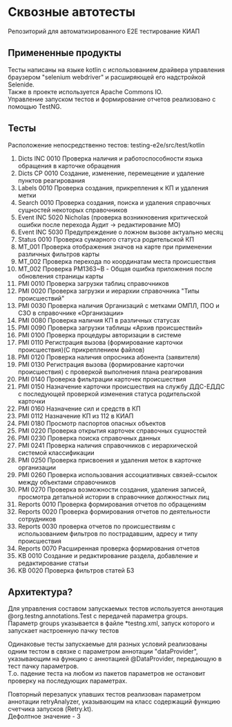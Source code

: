 # Сквозные автотесты

Репозиторий для автоматизированного E2E тестирование КИАП

## Примененные продукты

Тесты написаны на языке kotlin с использованием драйвера управления браузером "selenium webdriver" и расширяющей его надстройкой Selenide.  
Также в проекте используется Apache Commons IO.  
Управление запуском тестов и формирование отчетов реализовано с помощью TestNG.

## Тесты

Расположение непосредственно тестов: testing-e2e/src/test/kotlin

1. Dicts INC 0010 Проверка наличия и работоспособности языка обращения в карточке обращения
2. Dicts CP 0010 Создание, изменение, перемещение и удаление пунктов реагирования
3. Labels 0010 Проверка создания, прикрепления к КП и удаления метки
4. Search 0010 Проверка создания, поиска и удаления справочных сущностей некоторых справочников
5. Event INC 5020 Nicholas (проверка возникновения критической ошибки после перехода Аудит -> редактирование МО)
6. Event INC 5030 Предупреждение о ложном вызове актуально месяц
7. Status 0010 Проверка сумарного статуса родительской КП
8. MT_001 Проверка отображения значов на карте при применении различных фильтров карты
9. MT_002 Проверка перехода по координатам места происшествия
10. MT_002 Проверка PM1363~B - Общая ошибка приложения после обновления страницы карты
11. PMI 0010 Проверка загрузки таблиц справочников
12. PMI 0020 Проверка загрузки и иерархии справочника "Типы происшествий"
13. PMI 0030 Проверка наличия Организаций с метками ОМПЛ, ПОО и СЗО в справочнике «Организации»
14. PMI 0080 Проверка наличия КП в различных статусах
15. PMI 0090 Проверка загрузки таблицы «Архив происшествий»
16. PMI 0100 Проверка процедуры авторизации в системе
17. PMI 0110 Регистрация вызова (формирование карточки происшествия)(С прикреплением файлов)
18. PMI 0120 Проверка наличия опросника абонента (заявителя)
19. PMI 0130 Регистрация вызова (формирование карточки происшествия) с проверкой выполнения плана реагирования
20. PMI 0140 Проверка фильтрации карточек происшествия
21. PMI 0150 Назначение карточки происшествия на службу ДДС-ЕДДС с последующей проверкой изменения статуса родительской карточки
22. PMI 0160 Назначение сил и средств в КП
23. PMI 0112 Назначение КП из 112 в КИАП
24. PMI 0180 Просмотр паспортов опасных объектов
25. PMI 0220 Проверка открытия карточек справочных сущностей
26. PMI 0230 Проверка поиска справочных данных
27. PMI 0241 Проверка наличия справочников с иерархической системой классификации
28. PMI 0250 Проверка присвоения и удаления меток в карточке организации
29. PMI 0260 Проверка использования ассоциативных связей-ссылок между объектами справочников
30. PMI 0270 Проверка возможности создания, удаления записей, просмотра детальной истории в справочнике должностных лиц
31. Reports 0010 Проверка формирования отчетов по обращениям
32. Reports 0020 Проверка формирования отчетов по деятельности сотрудников
33. Reports 0030 проверка отчетов по происшествиям с использованием фильтров по пострадавшим, адресу и типу происшествия
34. Reports 0070 Расширенная проверка формирования отчетов
35. KB 0010 Создание и редактирование раздела, добавление и редактирование статьи
36. KB 0020 Проверка фильтров статей БЗ

## Архитектура?

Для управления составом запускаемых тестов используется аннотация @org.testng.annotations.Test с передачей параметра groups.  
Параметр groups указывается в файле *testng.xml, запуск которого и запускает настроенную пачку тестов

Одинаковые тесты запускаемые для разных условий реализованы одним тестом в связке с параметром аннотации "dataProvider", указывающим на функцию с аннотацией @DataProvider, передающую в тест пачку параметров.  
Т.о. падение теста на любом из пакетов параметров не остановит проверку на последующих параметрах.

Повторный перезапуск упавших тестов реализован параметром аннотации retryAnalyzer, указывающим на класс содержащий функцию счетчика запусков (Retry.kt).  
Дефолтное значение - 3
